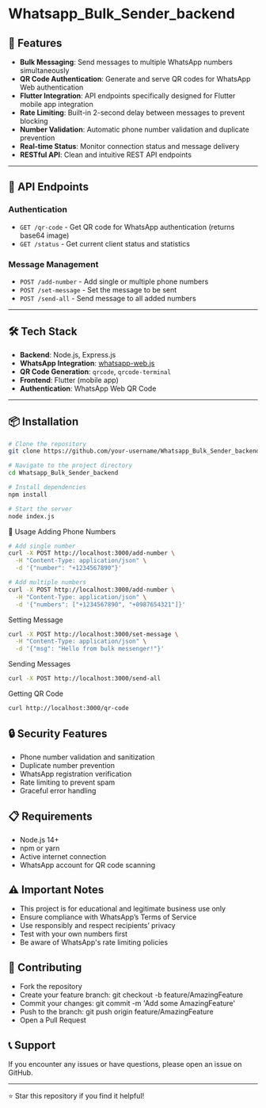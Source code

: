 # Whatsapp_Bulk_Sender_backend

## 🚀 Features

- **Bulk Messaging**: Send messages to multiple WhatsApp numbers simultaneously  
- **QR Code Authentication**: Generate and serve QR codes for WhatsApp Web authentication  
- **Flutter Integration**: API endpoints specifically designed for Flutter mobile app integration  
- **Rate Limiting**: Built-in 2-second delay between messages to prevent blocking  
- **Number Validation**: Automatic phone number validation and duplicate prevention  
- **Real-time Status**: Monitor connection status and message delivery  
- **RESTful API**: Clean and intuitive REST API endpoints  

---

## 📱 API Endpoints

### Authentication
- `GET /qr-code` - Get QR code for WhatsApp authentication (returns base64 image)  
- `GET /status` - Get current client status and statistics  

### Message Management
- `POST /add-number` - Add single or multiple phone numbers  
- `POST /set-message` - Set the message to be sent  
- `POST /send-all` - Send message to all added numbers  

---

## 🛠️ Tech Stack

- **Backend**: Node.js, Express.js  
- **WhatsApp Integration**: [whatsapp-web.js](https://github.com/pedroslopez/whatsapp-web.js)  
- **QR Code Generation**: `qrcode`, `qrcode-terminal`  
- **Frontend**: Flutter (mobile app)  
- **Authentication**: WhatsApp Web QR Code  

---

## 📦 Installation

```bash
# Clone the repository
git clone https://github.com/your-username/Whatsapp_Bulk_Sender_backend.git

# Navigate to the project directory
cd Whatsapp_Bulk_Sender_backend

# Install dependencies
npm install

# Start the server
node index.js
```

🔧 Usage
Adding Phone Numbers
```bash
# Add single number
curl -X POST http://localhost:3000/add-number \
  -H "Content-Type: application/json" \
  -d '{"number": "+1234567890"}'

# Add multiple numbers
curl -X POST http://localhost:3000/add-number \
  -H "Content-Type: application/json" \
  -d '{"numbers": ["+1234567890", "+0987654321"]}'
```
Setting Message
```bash
curl -X POST http://localhost:3000/set-message \
  -H "Content-Type: application/json" \
  -d '{"msg": "Hello from bulk messenger!"}'
```
Sending Messages
```bash
curl -X POST http://localhost:3000/send-all
```
Getting QR Code
```bash
curl http://localhost:3000/qr-code
```
## 🔒 Security Features
- Phone number validation and sanitization
- Duplicate number prevention
- WhatsApp registration verification
- Rate limiting to prevent spam
- Graceful error handling

## 📋 Requirements
- Node.js 14+
- npm or yarn
- Active internet connection
- WhatsApp account for QR code scanning

## ⚠️ Important Notes
- This project is for educational and legitimate business use only
- Ensure compliance with WhatsApp’s Terms of Service
- Use responsibly and respect recipients’ privacy
- Test with your own numbers first
- Be aware of WhatsApp's rate limiting policies

## 🤝 Contributing
- Fork the repository
- Create your feature branch: git checkout -b feature/AmazingFeature
- Commit your changes: git commit -m 'Add some AmazingFeature'
- Push to the branch: git push origin feature/AmazingFeature
- Open a Pull Request

## 📞 Support
If you encounter any issues or have questions, please open an issue on GitHub.

---
⭐ Star this repository if you find it helpful!
